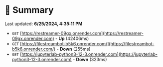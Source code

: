 # 📖 Summary
Last updated: **6/25/2024, 4:35:11 PM**

- `GET` [https://restreamer-09gx.onrender.com](https://restreamer-09gx.onrender.com) - **Up** (42406ms)
- `GET` [https://filestreambot-b5k6.onrender.com/](https://filestreambot-b5k6.onrender.com/) - **Down** (255ms)
- `GET` [https://jupyterlab-python3-12-3.onrender.com](https://jupyterlab-python3-12-3.onrender.com) - **Down** (323ms)
